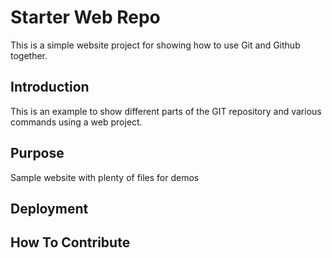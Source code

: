 # Starter Web Repo

This is a simple website project for showing how to use Git and Github together.

## Introduction

This is an example to show different parts of the GIT repository and various commands using a web project.

## Purpose

Sample website with plenty of files for demos

## Deployment

## How To Contribute